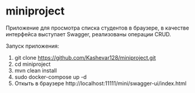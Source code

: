 # miniproject
Приложение для просмотра списка студентов в браузере, в качестве интерфейса
выступает Swagger, реализованы операции CRUD.

Запуск приложения:

1. git clone https://github.com/Kashevar128/miniproject.git
2. cd miniproject
3. mvn clean install
4. sudo docker-compose up -d
5. Откыть в браузере http://localhost:11111/mini/swagger-ui/index.html
